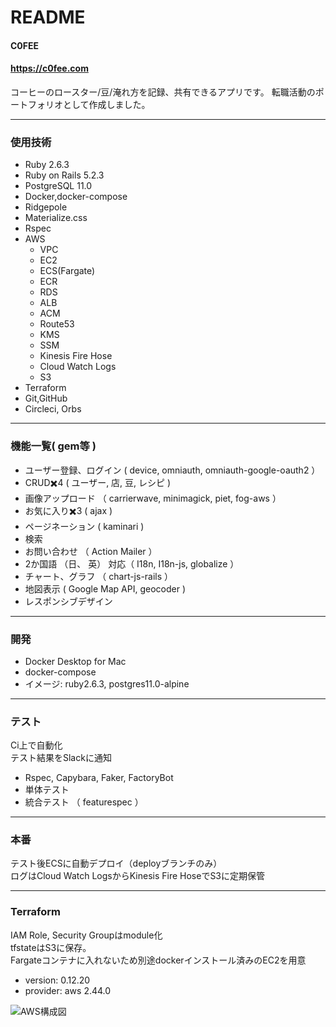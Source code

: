 # README

#### C0FEE
#### https://c0fee.com

コーヒーのロースター/豆/淹れ方を記録、共有できるアプリです。
転職活動のポートフォリオとして作成しました。<br/>

---
### 使用技術
* Ruby 2.6.3
* Ruby on Rails 5.2.3
* PostgreSQL 11.0
* Docker,docker-compose
* Ridgepole
* Materialize.css
* Rspec
* AWS
	* VPC
	* EC2
	* ECS(Fargate)
	* ECR
	* RDS
	* ALB
	* ACM
	* Route53
	* KMS
	* SSM
	* Kinesis Fire Hose
	* Cloud Watch Logs
	* S3
* Terraform
* Git,GitHub
* Circleci, Orbs

---
### 機能一覧( gem等 )
* ユーザー登録、ログイン ( device, omniauth, omniauth-google-oauth2 ）
* CRUD✖️4 ( ユーザー, 店, 豆, レシピ )
* 画像アップロード （ carrierwave, minimagick, piet, fog-aws ）
* お気に入り✖️3 ( ajax )
* ページネーション ( kaminari )
* 検索
* お問い合わせ （ Action Mailer ）
* 2か国語 （日、 英） 対応（ I18n, I18n-js, globalize ）
* チャート、グラフ （ chart-js-rails ）
* 地図表示 ( Google Map API, geocoder )
* レスポンシブデザイン

---
### 開発
* Docker Desktop for Mac
* docker-compose
* イメージ: ruby2.6.3, postgres11.0-alpine

---
### テスト
Ci上で自動化<br/>
テスト結果をSlackに通知
* Rspec, Capybara, Faker, FactoryBot
* 単体テスト
* 統合テスト （ featurespec ）

---
### 本番
テスト後ECSに自動デプロイ（deployブランチのみ）<br/>
ログはCloud Watch LogsからKinesis Fire HoseでS3に定期保管

---
### Terraform
IAM Role, Security Groupはmodule化<br/>
tfstateはS3に保存。<br/>
Fargateコンテナに入れないため別途dockerインストール済みのEC2を用意<br/>
* version: 0.12.20
* provider: aws 2.44.0

![AWS構成図](https://user-images.githubusercontent.com/45422771/89140909-f5d18a00-d57d-11ea-8574-3b9555dda393.png)


